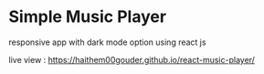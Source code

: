 #  Simple  Music Player
   responsive app with dark mode option  using react js 

   live view : https://haithem00gouder.github.io/react-music-player/

